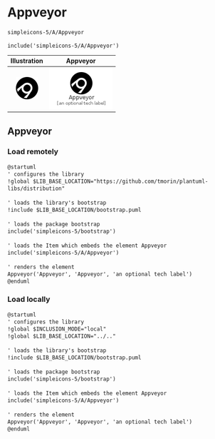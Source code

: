 # Appveyor


```text
simpleicons-5/A/Appveyor
```

```text
include('simpleicons-5/A/Appveyor')
```



| Illustration | Appveyor |
| :---: | :---: |
| ![illustration for Illustration](../../simpleicons-5/A/Appveyor.png) | ![illustration for Appveyor](../../simpleicons-5/A/Appveyor.Local.png) |




## Appveyor

### Load remotely
```plantuml
@startuml
' configures the library
!global $LIB_BASE_LOCATION="https://github.com/tmorin/plantuml-libs/distribution"

' loads the library's bootstrap
!include $LIB_BASE_LOCATION/bootstrap.puml

' loads the package bootstrap
include('simpleicons-5/bootstrap')

' loads the Item which embeds the element Appveyor
include('simpleicons-5/A/Appveyor')

' renders the element
Appveyor('Appveyor', 'Appveyor', 'an optional tech label')
@enduml
```

### Load locally
```plantuml
@startuml
' configures the library
!global $INCLUSION_MODE="local"
!global $LIB_BASE_LOCATION="../.."

' loads the library's bootstrap
!include $LIB_BASE_LOCATION/bootstrap.puml

' loads the package bootstrap
include('simpleicons-5/bootstrap')

' loads the Item which embeds the element Appveyor
include('simpleicons-5/A/Appveyor')

' renders the element
Appveyor('Appveyor', 'Appveyor', 'an optional tech label')
@enduml
```

